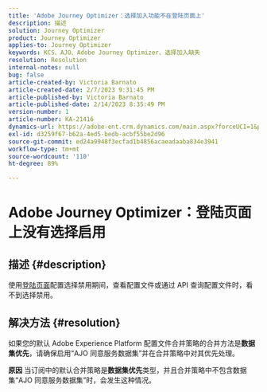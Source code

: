 ```yaml
---
title: 'Adobe Journey Optimizer：选择加入功能不在登陆页面上'
description: 描述
solution: Journey Optimizer
product: Journey Optimizer
applies-to: Journey Optimizer
keywords: KCS、AJO、Adobe Journey Optimizer、选择加入缺失
resolution: Resolution
internal-notes: null
bug: false
article-created-by: Victoria Barnato
article-created-date: 2/7/2023 9:31:45 PM
article-published-by: Victoria Barnato
article-published-date: 2/14/2023 8:35:49 PM
version-number: 1
article-number: KA-21416
dynamics-url: https://adobe-ent.crm.dynamics.com/main.aspx?forceUCI=1&pagetype=entityrecord&etn=knowledgearticle&id=1b9b39cf-2ea7-ed11-aad1-6045bd0065f9
exl-id: d3259f67-b62a-4ed5-bedb-acbf55be2d96
source-git-commit: ed24a9948f3ecfad1b4856acaeadaaba834e3941
workflow-type: tm+mt
source-wordcount: '110'
ht-degree: 89%

---
```


# Adobe Journey Optimizer：登陆页面上没有选择启用

## 描述 {#description}

使用[登陆页面](https://experienceleague.adobe.com/docs/journey-optimizer/using/landing-pages/lp-use-cases.html)配置选择禁用期间，查看配置文件或通过 API 查询配置文件时，看不到选择禁用。

## 解决方法 {#resolution}


如果您的默认 Adobe Experience Platform 配置文件合并策略的合并方法是<b>数据集优先</b>，请确保启用“AJO 同意服务数据集”并在合并策略中对其优先处理。


<b>原因</b>
当订阅中的默认合并策略是<b>数据集优先</b>类型，并且合并策略中不包含数据集“AJO 同意服务数据集”时，会发生这种情况。
